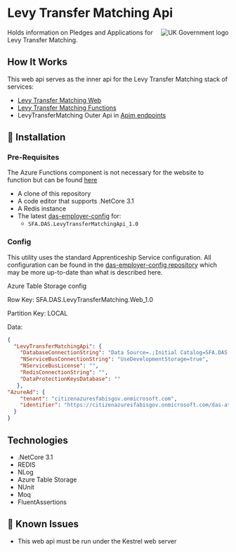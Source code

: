 ﻿# Levy Transfer Matching Api

<img src="https://avatars.githubusercontent.com/u/9841374?s=200&v=4" align="right" alt="UK Government logo">

Holds information on Pledges and Applications for Levy Transfer Matching.

## How It Works

This web api serves as the inner api for the Levy Transfer Matching stack of services:

* [Levy Transfer Matching Web](https://github.com/SkillsFundingAgency/das-levy-transfer-matching-web)
* [Levy Transfer Matching Functions](https://github.com/SkillsFundingAgency/das-levy-transfer-matching-functions)
* LevyTransferMatching Outer Api in [Apim endpoints](https://github.com/SkillsFundingAgency/das-apim-endpoints)

## 🚀 Installation

### Pre-Requisites

The Azure Functions component is not necessary for the website to function but can be found [here](https://github.com/SkillsFundingAgency/das-levy-transfer-matching-functions)

* A clone of this repository
* A code editor that supports .NetCore 3.1
* A Redis instance
* The latest [das-employer-config](https://github.com/SkillsFundingAgency/das-employer-config) for:
  *  `SFA.DAS.LevyTransferMatchingApi_1.0`

### Config


This utility uses the standard Apprenticeship Service configuration. All configuration can be found in the [das-employer-config repository](https://github.com/SkillsFundingAgency/das-employer-config) which may be more up-to-date than what is described here.

Azure Table Storage config

Row Key: SFA.DAS.LevyTransferMatching.Web_1.0

Partition Key: LOCAL

Data:

```json
{
  "LevyTransferMatchingApi": {
    "DatabaseConnectionString": "Data Source=.;Initial Catalog=SFA.DAS.LevyTransferMatching.Database;Integrated Security=True",
    "NServiceBusConnectionString": "UseDevelopmentStorage=true",
    "NServiceBusLicense": "",
    "RedisConnectionString": "",
    "DataProtectionKeysDatabase": ""
   },
"AzureAd": {
    "tenant": "citizenazuresfabisgov.onmicrosoft.com",
    "identifier": "https://citizenazuresfabisgov.onmicrosoft.com/das-at-ltmapi-as-ar"
  }
}
```

## Technologies

* .NetCore 3.1
* REDIS
* NLog
* Azure Table Storage
* NUnit
* Moq
* FluentAssertions

## 🐛 Known Issues

* This web api must be run under the Kestrel web server
